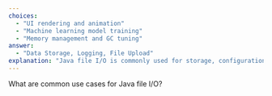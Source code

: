 ```yaml
---
choices:
  - "UI rendering and animation"
  - "Machine learning model training"
  - "Memory management and GC tuning"
answer:
  - "Data Storage, Logging, File Upload"
explanation: "Java file I/O is commonly used for storage, configuration, logging, uploading, and text processing."
---
```


What are common use cases for Java file I/O?

